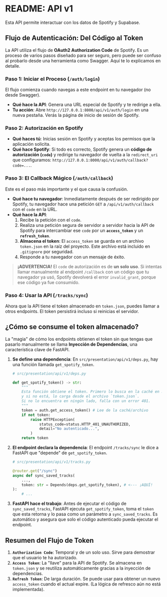 # README: API v1

Esta API permite interactuar con los datos de Spotify y Supabase.

## Flujo de Autenticación: Del Código al Token

La API utiliza el flujo de **OAuth2 Authorization Code** de Spotify. Es un proceso de varios pasos diseñado para ser seguro, pero puede ser confuso al probarlo desde una herramienta como Swagger. Aquí te lo explicamos en detalle.

### Paso 1: Iniciar el Proceso (`/auth/login`)

El flujo comienza cuando navegas a este endpoint en tu navegador (no desde Swagger).

- **Qué hace la API**: Genera una URL especial de Spotify y te redirige a ella.
- **Tu acción**: Abre `http://127.0.0.1:8000/api/v1/auth/login` en una nueva pestaña. Verás la página de inicio de sesión de Spotify.

### Paso 2: Autorización en Spotify

- **Qué haces tú**: Inicias sesión en Spotify y aceptas los permisos que la aplicación solicita.
- **Qué hace Spotify**: Si todo es correcto, Spotify genera un **código de autorización (`code`)** y redirige tu navegador de vuelta a la `redirect_uri` que configuramos: `http://127.0.0.1:8000/api/v1/auth/callback?code=...`.

### Paso 3: El Callback Mágico (`/auth/callback`)

Este es el paso más importante y el que causa la confusión.

- **Qué hace tu navegador**: Inmediatamente después de ser redirigido por Spotify, tu navegador hace una petición `GET` a `/api/v1/auth/callback` con el `code` en la URL.
- **Qué hace la API**: 
    1. Recibe la petición con el `code`.
    2. Realiza una petición segura de servidor a servidor hacia la API de Spotify para intercambiar ese `code` por un **`access_token`** y un **`refresh_token`**.
    3. **Almacena el token**: El `access_token` se guarda en un archivo `token.json` en la raíz del proyecto. Este archivo está incluido en `.gitignore` por seguridad.
    4. Responde a tu navegador con un mensaje de éxito.

> **¡ADVERTENCIA!** El `code` de autorización es de **un solo uso**. Si intentas llamar manualmente al endpoint `/callback` con un código que tu navegador ya usó, Spotify devolverá el error `invalid_grant`, porque ese código ya fue consumido.

### Paso 4: Usar la API (`/tracks/sync`)

Ahora que la API tiene el token almacenado en `token.json`, puedes llamar a otros endpoints. El token persistirá incluso si reinicias el servidor.

## ¿Cómo se consume el token almacenado?

La "magia" de cómo los endpoints obtienen el token sin que tengas que pasarlo manualmente se llama **Inyección de Dependencias**, una característica clave de FastAPI.

1.  **Se define una dependencia**: En `src/presentation/api/v1/deps.py`, hay una función llamada `get_spotify_token`.

    ```python
    # src/presentation/api/v1/deps.py

    def get_spotify_token() -> str:
        """
        Esta función obtiene el token. Primero lo busca en la caché en memoria,
        y si no está, lo carga desde el archivo `token.json`.
        Si no lo encuentra en ningún lado, falla con un error 401.
        """
        token = auth.get_access_token() # Lee de la caché/archivo
        if not token:
            raise HTTPException(
                status_code=status.HTTP_401_UNAUTHORIZED,
                detail="No autenticado...",
            )
        return token
    ```

2.  **El endpoint declara la dependencia**: El endpoint `/tracks/sync` le dice a FastAPI que "depende" de `get_spotify_token`.

    ```python
    # src/presentation/api/v1/tracks.py

    @router.get("/sync")
    async def sync_saved_tracks(
        ...,
        token: str = Depends(deps.get_spotify_token), # <--- ¡AQUÍ!
    ):
        # ...
    ```

3.  **FastAPI hace el trabajo**: Antes de ejecutar el código de `sync_saved_tracks`, FastAPI ejecuta `get_spotify_token`, toma el `token` que esta retorna y lo pasa como un parámetro a `sync_saved_tracks`. Es automático y asegura que solo el código autenticado pueda ejecutar el endpoint.

## Resumen del Flujo de Token

1.  **`Authorization Code`**: Temporal y de un solo uso. Sirve para demostrar que el usuario te ha autorizado.
2.  **`Access Token`**: La "llave" para la API de Spotify. Se almacena en `token.json` y se reutiliza automáticamente gracias a la inyección de dependencias.
3.  **`Refresh Token`**: De larga duración. Se puede usar para obtener un nuevo `access_token` cuando el actual expire. (La lógica de refresco aún no está implementada).